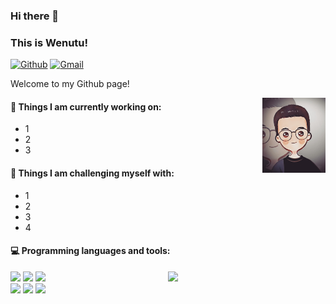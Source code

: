 ### Hi there 👋 
### This is Wenutu!

[![Github](https://img.shields.io/badge/-Github-000?style=flat&logo=Github&logoColor=white)](https://github.com/Wenutu)
[![Gmail](https://img.shields.io/badge/-Gmail-c14438?style=flat&logo=Gmail&logoColor=white)](mailto:wenutushi@gmail.com)

Welcome to my Github page!

<img align="right" alt="img" src="./avatar2.png" width="20%" height="auto" />

#### 🌱 Things I am currently working on: 
- 1
- 2
- 3


#### :muscle: Things I am challenging myself with:
- 1
- 2
- 3
- 4

#### :computer: Programming languages and tools: 
<p>
	<img width="50%" align="right" src="https://github-readme-stats.vercel.app/api?username=wenutu&show_icons=true&hide_border=true" />

<code><img width="10%" src="https://www.vectorlogo.zone/logos/java/java-ar21.svg"></code>
<code><img width="10%" src="https://www.vectorlogo.zone/logos/python/python-ar21.svg"></code>
<code><img width="10%" src="https://www.vectorlogo.zone/logos/phpmyadmin/phpmyadmin-ar21.svg"></code>
<br />
<code><img width="10%" src="https://www.vectorlogo.zone/logos/pocoo_flask/pocoo_flask-ar21.svg"></code>
<code><img width="10%" src="https://www.vectorlogo.zone/logos/mysql/mysql-ar21.svg"></code>
<code><img width="10%" src="https://www.vectorlogo.zone/logos/mongodb/mongodb-ar21.svg"></code>

</p>
